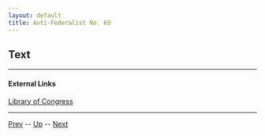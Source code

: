 ```yaml
---
layout: default
title: Anti-Federalist No. 65
---
```


## Text

---
#### External Links
[Library of Congress]()

---

[Prev](64.md) -- [Up](README.md) -- [Next](66.md)
